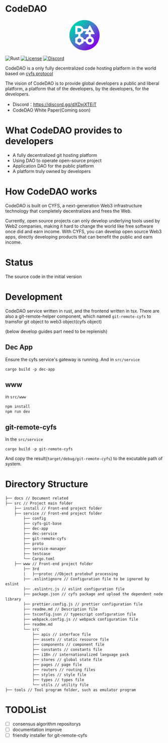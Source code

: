 # CodeDAO

<p align="center">
<img src="./docs/img/logo.png"/>
</p>

![Rust](https://img.shields.io/badge/rustc-1.57%2B-green?style=plastic)
[![License](https://img.shields.io/badge/License-BSD_2--Clause-orange.svg)](https://opensource.org/licenses/BSD-2-Clause)
[![Discord](https://badgen.net/badge/icon/discord?icon=discord&label)](https://discord.gg/dXDxjXTEjT)

CodeDAO is a only fully decentralized code hosting platform in the world based on [cyfs protocol](https://github.com/buckyos/CYFS)

The vision of CodeDAO is to provide global developers a public and liberal platform, a platform that of the developers, by the developers, for the developers.

- Discord：https://discord.gg/dXDxjXTEjT
- CodeDAO White Paper(Coming soon)

# What CodeDAO provides to developers

- A fully decentralized git hosting platform
- Using DAO to operate open-source project
- Application DAO for the public platform
- A platform truly owned by developers

# How CodeDAO works

CodeDAO is built on CYFS, a next-generation Web3 infrastructure technology that completely decentralizes and frees the Web.

Currently, open source projects can only develop underlying tools used by Web2 companies, making it hard to change the world like free software once did and earn income. With CYFS, you can develop open source Web3 apps, directly developing products that can benefit the public and earn income.

# Status

The source code in the initial version

# Development

CodeDAO service written in rust, and the frontend written in tsx.
There are also a git-remote-helper component, which named `git-remote-cyfs` to tramsfor git object to web3 object(cyfs object)

(below develop guides part need to be replenish)

## Dec App

Ensure the cyfs service's gateway is running.
And in `src/service`

```
cargo build -p dec-app
```

## www

in `src/www`

```
npm install
npm run dev
```

## git-remote-cyfs

In the `src/service`

```
cargo build -p git-remote-cyfs
```

And copy the result(`target/debug/git-remote-cyfs`) to the excutable path of system.

# Directory Structure

```
├── docs // Document related
├── src // Project main folder
    ├── install // Front-end project folder
    ├── service // Front-end project folder
        ├── config
        ├── cyfs-git-base
        ├── dec-app
        ├── dec-service
        ├── git-remote-cyfs
        ├── proto
        ├── service-manager
        ├── testcase
        └── Cargo.toml
    ├── www // Front-end project folder
        ├── 3rd
        |   ├──protoc //Object protobuf processing
        ├── .eslintignore // Configuration file to be ignored by eslint
        ├── .eslintrc.js // eslint configuration file
        ├── package.json // cyfs package and upload the dependent node library
        ├── prettier.config.js // prettier configuration file
        ├── readme.md // Description file
        ├── tsconfig.json // typescript configuration file
        ├── webpack.config.js // webpack configuration file
        ├── readme.md
        └── src
            ├── apis // interface file
            ├── assets // static resource file
            ├── components // component file
            ├── constants // constants file
            ├── i18n // internationalized language pack
            ├── stores // global state file
            ├── pages // page file
            ├── routers // routing files
            ├── styles // style file
            ├── types // types file
            └── utils // utility file
├── tools // Tool program folder, such as emulator program
```

# TODOList

- [ ] consensus algorithm repositorys
- [ ] documentation improve
- [ ] friendly installer for git-remote-cyfs
